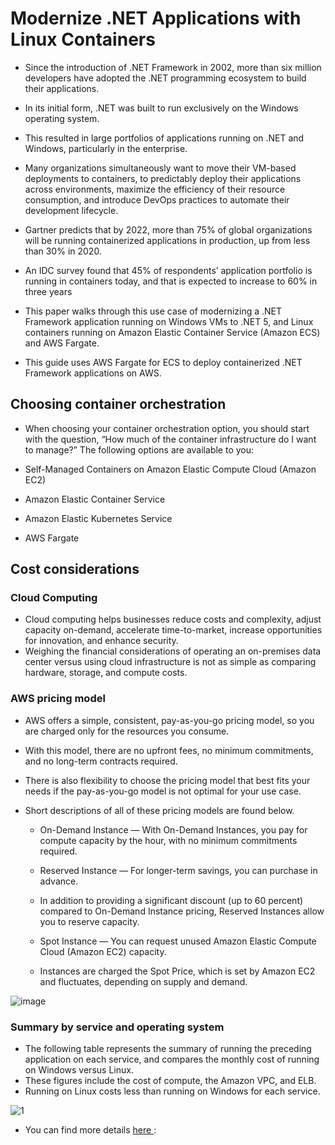 # Modernize .NET Applications with Linux Containers

- Since the introduction of .NET Framework in 2002, more than six million developers have adopted the .NET programming ecosystem to build their applications.  
- In its initial form, .NET was built to run exclusively on the Windows operating system. 

- This resulted in large portfolios of applications running on .NET and Windows, particularly in the enterprise.
- Many organizations simultaneously want to move their VM-based deployments to containers, to predictably deploy their applications across environments, maximize the efficiency of their resource consumption, and introduce DevOps practices to automate their development lifecycle.

- Gartner predicts that by 2022, more than 75% of global organizations will be running containerized applications in production, up from less than 30% in 2020. 
- An IDC survey found that 45% of respondents’ application portfolio is running in containers today, and that is expected to increase to 60% in three years

- This paper walks through this use case of modernizing a .NET Framework application running on Windows VMs to .NET 5, and Linux containers running on Amazon Elastic Container Service (Amazon ECS) and AWS Fargate.
- This guide uses AWS Fargate for ECS to deploy containerized .NET Framework applications on AWS.


## Choosing container orchestration

- When choosing your container orchestration option, you should start with the question, “How much of the container infrastructure do I want to manage?” The following options are available to you:

- Self-Managed Containers on Amazon Elastic Compute Cloud (Amazon EC2)
- Amazon Elastic Container Service 
- Amazon Elastic Kubernetes Service 
- AWS Fargate

## Cost considerations

### Cloud Computing 
- Cloud computing helps businesses reduce costs and complexity, adjust capacity on-demand, accelerate time-to-market, increase opportunities for innovation, and enhance security.
- Weighing the financial considerations of operating an on-premises data center versus using cloud infrastructure is not as simple as comparing hardware, storage, and compute costs.

### AWS pricing model
- AWS offers a simple, consistent, pay-as-you-go pricing model, so you are charged only for the resources you consume.
- With this model, there are no upfront fees, no minimum commitments, and no long-term contracts required.
- There is also flexibility to choose the pricing model that best fits your needs if the pay-as-you-go model is not optimal for your use case.
- Short descriptions of all of these pricing models are found below.
    
    - On-Demand Instance — With On-Demand Instances, you pay for compute capacity by the hour, with no minimum commitments required.
    - Reserved Instance — For longer-term savings, you can purchase in advance. 
    
    - In addition to providing a significant discount (up to 60 percent) compared to On-Demand Instance pricing, Reserved Instances allow you to reserve capacity.
    - Spot Instance — You can request unused Amazon Elastic Compute Cloud (Amazon EC2) capacity. 
    - Instances are charged the Spot Price, which is set by Amazon EC2 and fluctuates, depending on supply and demand. 

![image](https://user-images.githubusercontent.com/23625821/131245382-1b1f9bc9-c7c2-4e7d-9b4c-2118a4209939.png)

### Summary by service and operating system
- The following table represents the summary of running the preceding application on each service, and compares the monthly cost of running on Windows versus Linux.
- These figures include the cost of compute, the Amazon VPC, and ELB. 
- Running on Linux costs less than running on Windows for each service.

![1](https://user-images.githubusercontent.com/23625821/131245526-e43511a1-117b-4443-8db2-38ef235b0a07.png)

- You can find more details <a href="https://calculator.aws/#/"> here </a> : 
